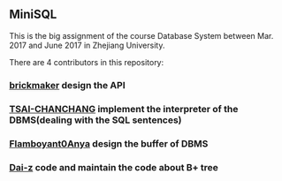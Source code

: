 ## MiniSQL

This is the big assignment of the course Database System between Mar. 2017 and June 2017 in Zhejiang University. 

There are 4 contributors in this repository:

### [brickmaker](https://github.com/brickmaker) design the API

### [TSAI-CHANCHANG](https://github.com/TSAI-CHANCHANG) implement the interpreter of the DBMS(dealing with the SQL sentences)

### [Flamboyant0Anya](https://github.com/Flamboyant0Anya) design the buffer of DBMS

### [Dai-z](https://github.com/Dai-z) code and maintain the code about B+ tree

